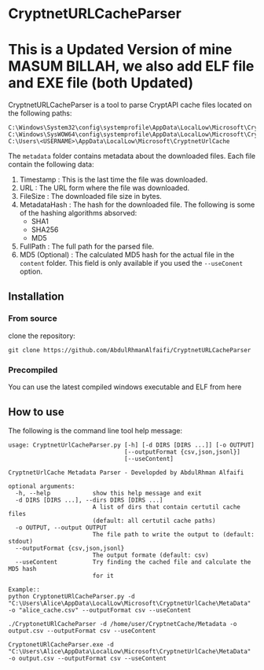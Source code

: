 # CryptnetURLCacheParser

# This is a Updated Version of mine MASUM BILLAH, we also add ELF file and EXE file (both Updated)

CryptnetURLCacheParser is a tool to parse CryptAPI cache files located on the following paths:

```
C:\Windows\System32\config\systemprofile\AppData\LocalLow\Microsoft\CryptnetUrlCache
C:\Windows\SysWOW64\config\systemprofile\AppData\LocalLow\Microsoft\CryptnetUrlCache
C:\Users\<USERNAME>\AppData\LocalLow\Microsoft\CryptnetUrlCache
```

The `metadata` folder contains metadata about the downloaded files. Each file contain the following data:

1. Timestamp : This is the last time the file was downloaded.
2. URL : The URL form where the file was downloaded.
3. FileSize : The downloaded file size in bytes.
4. MetadataHash : The hash for the downloaded file.  The following is some of the hashing algorithms absorved:
   * SHA1
   * SHA256
   * MD5
5. FullPath : The full path for the parsed file.
6. MD5 (Optional) : The calculated MD5 hash for the actual file in the `content` folder. This field is only available if you used the `--useConent` option.

## Installation

### From source

clone the repository:

```
git clone https://github.com/AbdulRhmanAlfaifi/CryptnetURLCacheParser
```

### Precompiled

You can use the latest compiled windows executable and ELF from here

## How to use

The following is the command line tool help message:

```
usage: CryptnetUrlCacheParser.py [-h] [-d DIRS [DIRS ...]] [-o OUTPUT]
                                 [--outputFormat {csv,json,jsonl}]
                                 [--useContent]

CryptnetUrlCache Metadata Parser - Developded by AbdulRhman Alfaifi

optional arguments:
  -h, --help            show this help message and exit
  -d DIRS [DIRS ...], --dirs DIRS [DIRS ...]
                        A list of dirs that contain certutil cache files
                        (default: all certutil cache paths)
  -o OUTPUT, --output OUTPUT
                        The file path to write the output to (default: stdout)
  --outputFormat {csv,json,jsonl}
                        The output formate (default: csv)
  --useContent          Try finding the cached file and calculate the MD5 hash
                        for it

Example::
python CryptonetURlCacheParser.py -d "C:\Users\Alice\AppData\LocalLow\Microsoft\CryptnetUrlCache\MetaData" -o "alice_cache.csv" --outputFormat csv --useContent

./CryptonetURlCacheParser -d /home/user/CryptnetCache/Metadata -o output.csv --outputFormat csv --useContent

CryptonetURlCacheParser.exe -d "C:\Users\Alice\AppData\LocalLow\Microsoft\CryptnetUrlCache\MetaData" -o output.csv --outputFormat csv --useContent
```

